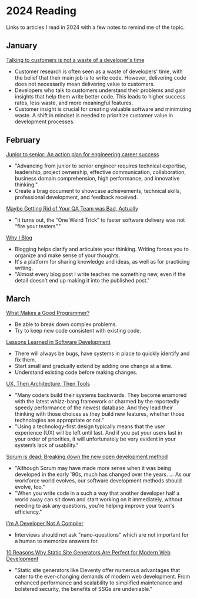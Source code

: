 # 2024 Reading

Links to articles I read in 2024 with a few notes to remind me of the topic.

## January

[Talking to customers is not a waste of a developer's time](https://jeffgothelf.com/blog/talking-to-customers-is-not-a-waste-of-a-developers-time/)

- Customer research is often seen as a waste of developers' time, with the belief that their main job is to write code. However, delivering code does not necessarily mean delivering value to customers.
- Developers who talk to customers understand their problems and gain insights that help them write better code. This leads to higher success rates, less waste, and more meaningful features.
- Customer insight is crucial for creating valuable software and minimizing waste. A shift in mindset is needed to prioritize customer value in development processes.

## February

[Junior to senior: An action plan for engineering career success](https://github.com/readme/guides/engineering-career-success)

- "Advancing from junior to senior engineer requires technical expertise, leadership, project ownership, effective communication, collaboration, business domain comprehension, high performance, and innovative thinking."
- Create a brag document to showcase achievements, technical skills, professional development, and feedback received.

[Maybe Getting Rid of Your QA Team was Bad, Actually](https://davidkcaudill.medium.com/maybe-getting-rid-of-your-qa-team-was-bad-actually-52c408bd048b)

- "It turns out, the “One Weird Trick” to faster software delivery was not “fire your testers”."

[Why I Blog](https://www.dannyguo.com/blog/why-i-blog)

- Blogging helps clarify and articulate your thinking. Writing forces you to organize and make sense of your thoughts.
- It's a platform for sharing knowledge and ideas, as well as for practicing writing.
- "Almost every blog post I write teaches me something new, even if the detail doesn’t end up making it into the published post."

## March

[What Makes a Good Programmer?](https://henrikwarne.com/2014/06/30/what-makes-a-good-programmer/)

- Be able to break down complex problems.
- Try to keep new code consistent with existing code.

[Lessons Learned in Software Development](https://henrikwarne.com/2015/04/16/lessons-learned-in-software-development/)

- There will always be bugs, have systems in place to quickly identify and fix them.
- Start small and gradually extend by adding one change at a time.
- Understand existing code before making changes.

[UX, Then Architecture, Then Tools](https://morethancoding.com/2013/03/12/ux-then-architecture-then-tools/)

- "Many coders build their systems backwards. They become enamored with the latest whizz-bang framework or charmed by the reportedly speedy performance of the newest database. And they lead their thinking with those choices as they build new features, whether those technologies are appropriate or not."
- "Using a technology-first design typically means that the user experience (UX) will be left until last. And if you put your users last in your order of priorities, it will unfortunately be very evident in your system’s lack of usability."

[Scrum is dead: Breaking down the new open development method](https://opensource.com/business/15/11/open-development-method)

- "Although Scrum may have made more sense when it was being developed in the early '90s, much has changed over the years. ... As our workforce world evolves, our software development methods should evolve, too."
- "When you write code in a such a way that another developer half a world away can sit down and start working on it immediately, without needing to ask any questions, you're helping improve your team's efficiency."

[I'm A Developer Not A Compiler](https://www.blobstreaming.org/im-a-developer-not-a-compiler/)

- Interviews should not ask "nano-questions" which are not important for a human to memorize answers for.

[10 Reasons Why Static Site Generators Are Perfect for Modern Web Development](https://gittings.studio/blog/10-reasons-why-static-site-generators-are-perfect-for-modern-web-development/)

- "Static site generators like Eleventy offer numerous advantages that cater to the ever-changing demands of modern web development. From enhanced performance and scalability to simplified maintenance and bolstered security, the benefits of SSGs are undeniable."
